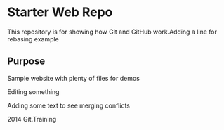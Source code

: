 # Starter Web Repo

This repository is for showing how Git and GitHub work.Adding a line for rebasing example

## Purpose

Sample website with plenty of files for demos

Editing something 

Adding some text to see merging conflicts

2014 Git.Training
